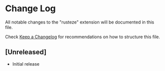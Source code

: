 # Change Log

All notable changes to the "rusteze" extension will be documented in this file.

Check [Keep a Changelog](http://keepachangelog.com/) for recommendations on how to structure this file.

## [Unreleased]

- Initial release